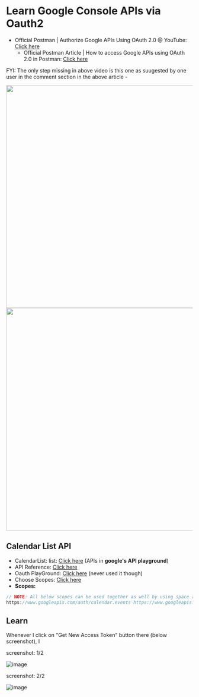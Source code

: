 # Learn Google Console APIs via Oauth2

- Official Postman \| Authorize Google APIs Using OAuth 2.0 @ YouTube: [Click here](https://www.youtube.com/watch?v=e-hOP3P-cW8)
  - Official Postman Article \| How to access Google APIs using OAuth 2.0 in Postman: [Click here](https://blog.postman.com/how-to-access-google-apis-using-oauth-in-postman/)

FYI: The only step missing in above video is this one as suugested by one user in the comment section in the above article - 

<img width="600" src="https://github.com/sahilrajput03/sahilrajput03/assets/31458531/036813f5-53fe-4c9f-958e-17c00d21a3ea" />

<img width="600" src="https://github.com/sahilrajput03/sahilrajput03/assets/31458531/2e18e008-1de0-40fc-881b-f835b0b9f7a0" />

## Calendar List API

- CalendarList: list: [Click here](https://developers.google.com/calendar/api/v3/reference/calendarList/list) (APIs in **google's API playground**)
- API Reference: [Click here](https://developers.google.com/calendar/api/v3/reference?apix=true)
- Oauth PlayGround: [Click here](https://developers.google.com/oauthplayground/) (never used it though)
- Choose Scopes: [Click here](https://developers.google.com/calendar/api/auth)
- **Scopes:**

```js
// NOTE: All below scopes can be used together as well by using space as delimiter:
https://www.googleapis.com/auth/calendar.events https://www.googleapis.com/auth/calendar https://www.googleapis.com/auth/calendar.readonly
```

## Learn

Whenever I click on "Get New Access Token" button there (below screenshot), I 

screenshot: 1/2

![image](https://github.com/sahilrajput03/sahilrajput03/assets/31458531/d69a3f57-fda1-429b-acd4-6ba764393702)

screenshot: 2/2


![image](https://github.com/sahilrajput03/sahilrajput03/assets/31458531/5c9b1b30-30a5-4df5-9edb-a3f85228f777)
